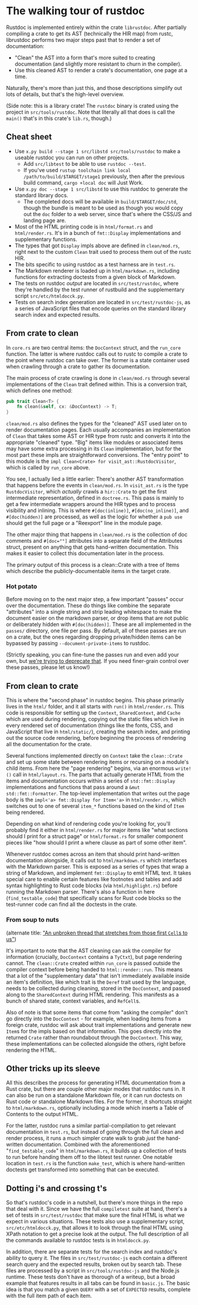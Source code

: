 # The walking tour of rustdoc

Rustdoc is implemented entirely within the crate `librustdoc`. After partially compiling a crate to
get its AST (technically the HIR map) from rustc, librustdoc performs two major steps past that to
render a set of documentation:

* "Clean" the AST into a form that's more suited to creating documentation (and slightly more
  resistant to churn in the compiler).
* Use this cleaned AST to render a crate's documentation, one page at a time.

Naturally, there's more than just this, and those descriptions simplify out lots of details, but
that's the high-level overview.

(Side note: this is a library crate! The `rustdoc` binary is crated using the project in
`src/tools/rustdoc`. Note that literally all that does is call the `main()` that's in this crate's
`lib.rs`, though.)

## Cheat sheet

* Use `x.py build --stage 1 src/libstd src/tools/rustdoc` to make a useable rustdoc you can run on
  other projects.
  * Add `src/libtest` to be able to use `rustdoc --test`.
  * If you've used `rustup toolchain link local /path/to/build/$TARGET/stage1` previously, then
    after the previous build command, `cargo +local doc` will Just Work.
* Use `x.py doc --stage 1 src/libstd` to use this rustdoc to generate the standard library docs.
  * The completed docs will be available in `build/$TARGET/doc/std`, though the bundle is meant to
    be used as though you would copy out the `doc` folder to a web server, since that's where the
    CSS/JS and landing page are.
* Most of the HTML printing code is in `html/format.rs` and `html/render.rs`. It's in a bunch of
  `fmt::Display` implementations and supplementary functions.
* The types that got `Display` impls above are defined in `clean/mod.rs`, right next to the custom
  `Clean` trait used to process them out of the rustc HIR.
* The bits specific to using rustdoc as a test harness are in `test.rs`.
* The Markdown renderer is loaded up in `html/markdown.rs`, including functions for extracting
  doctests from a given block of Markdown.
* The tests on rustdoc *output* are located in `src/test/rustdoc`, where they're handled by the test
  runner of rustbuild and the supplementary script `src/etc/htmldocck.py`.
* Tests on search index generation are located in `src/test/rustdoc-js`, as a series of JavaScript
  files that encode queries on the standard library search index and expected results.

## From crate to clean

In `core.rs` are two central items: the `DocContext` struct, and the `run_core` function. The latter
is where rustdoc calls out to rustc to compile a crate to the point where rustdoc can take over. The
former is a state container used when crawling through a crate to gather its documentation.

The main process of crate crawling is done in `clean/mod.rs` through several implementations of the
`Clean` trait defined within. This is a conversion trait, which defines one method:

```rust
pub trait Clean<T> {
    fn clean(&self, cx: &DocContext) -> T;
}
```

`clean/mod.rs` also defines the types for the "cleaned" AST used later on to render documentation
pages. Each usually accompanies an implementation of `Clean` that takes some AST or HIR type from
rustc and converts it into the appropriate "cleaned" type. "Big" items like modules or associated
items may have some extra processing in its `Clean` implementation, but for the most part these
impls are straightforward conversions. The "entry point" to this module is the `impl Clean<Crate>
for visit_ast::RustdocVisitor`, which is called by `run_core` above.

You see, I actually lied a little earlier: There's another AST transformation that happens before
the events in `clean/mod.rs`.  In `visit_ast.rs` is the type `RustdocVisitor`, which *actually*
crawls a `hir::Crate` to get the first intermediate representation, defined in `doctree.rs`. This
pass is mainly to get a few intermediate wrappers around the HIR types and to process visibility
and inlining. This is where `#[doc(inline)]`, `#[doc(no_inline)]`, and `#[doc(hidden)]` are
processed, as well as the logic for whether a `pub use` should get the full page or a "Reexport"
line in the module page.

The other major thing that happens in `clean/mod.rs` is the collection of doc comments and
`#[doc=""]` attributes into a separate field of the Attributes struct, present on anything that gets
hand-written documentation. This makes it easier to collect this documentation later in the process.

The primary output of this process is a clean::Crate with a tree of Items which describe the
publicly-documentable items in the target crate.

### Hot potato

Before moving on to the next major step, a few important "passes" occur over the documentation.
These do things like combine the separate "attributes" into a single string and strip leading
whitespace to make the document easier on the markdown parser, or drop items that are not public or
deliberately hidden with `#[doc(hidden)]`. These are all implemented in the `passes/` directory, one
file per pass. By default, all of these passes are run on a crate, but the ones regarding dropping
private/hidden items can be bypassed by passing `--document-private-items` to rustdoc.

(Strictly speaking, you can fine-tune the passes run and even add your own, but [we're trying to
deprecate that][44136]. If you need finer-grain control over these passes, please let us know!)

[44136]: https://github.com/rust-lang/rust/issues/44136

## From clean to crate

This is where the "second phase" in rustdoc begins. This phase primarily lives in the `html/`
folder, and it all starts with `run()` in `html/render.rs`. This code is responsible for setting up
the `Context`, `SharedContext`, and `Cache` which are used during rendering, copying out the static
files which live in every rendered set of documentation (things like the fonts, CSS, and JavaScript
that live in `html/static/`), creating the search index, and printing out the source code rendering,
before beginning the process of rendering all the documentation for the crate.

Several functions implemented directly on `Context` take the `clean::Crate` and set up some state
between rendering items or recursing on a module's child items. From here the "page rendering"
begins, via an enormous `write!()` call in `html/layout.rs`. The parts that actually generate HTML
from the items and documentation occurs within a series of `std::fmt::Display` implementations and
functions that pass around a `&mut std::fmt::Formatter`. The top-level implementation that writes
out the page body is the `impl<'a> fmt::Display for Item<'a>` in `html/render.rs`, which switches
out to one of several `item_*` functions based on the kind of `Item` being rendered.

Depending on what kind of rendering code you're looking for, you'll probably find it either in
`html/render.rs` for major items like "what sections should I print for a struct page" or
`html/format.rs` for smaller component pieces like "how should I print a where clause as part of
some other item".

Whenever rustdoc comes across an item that should print hand-written documentation alongside, it
calls out to `html/markdown.rs` which interfaces with the Markdown parser. This is exposed as a
series of types that wrap a string of Markdown, and implement `fmt::Display` to emit HTML text. It
takes special care to enable certain features like footnotes and tables and add syntax highlighting
to Rust code blocks (via `html/highlight.rs`) before running the Markdown parser. There's also a
function in here (`find_testable_code`) that specifically scans for Rust code blocks so the
test-runner code can find all the doctests in the crate.

### From soup to nuts

(alternate title: ["An unbroken thread that stretches from those first `Cell`s to us"][video])

[video]: https://www.youtube.com/watch?v=hOLAGYmUQV0

It's important to note that the AST cleaning can ask the compiler for information (crucially,
`DocContext` contains a `TyCtxt`), but page rendering cannot. The `clean::Crate` created within
`run_core` is passed outside the compiler context before being handed to `html::render::run`. This
means that a lot of the "supplementary data" that isn't immediately available inside an item's
definition, like which trait is the `Deref` trait used by the language, needs to be collected during
cleaning, stored in the `DocContext`, and passed along to the `SharedContext` during HTML rendering.
This manifests as a bunch of shared state, context variables, and `RefCell`s.

Also of note is that some items that come from "asking the compiler" don't go directly into the
`DocContext` - for example, when loading items from a foreign crate, rustdoc will ask about trait
implementations and generate new `Item`s for the impls based on that information. This goes directly
into the returned `Crate` rather than roundabout through the `DocContext`. This way, these
implementations can be collected alongside the others, right before rendering the HTML.

## Other tricks up its sleeve

All this describes the process for generating HTML documentation from a Rust crate, but there are
couple other major modes that rustdoc runs in. It can also be run on a standalone Markdown file, or
it can run doctests on Rust code or standalone Markdown files. For the former, it shortcuts straight
to `html/markdown.rs`, optionally including a mode which inserts a Table of Contents to the output
HTML.

For the latter, rustdoc runs a similar partial-compilation to get relevant documentation in
`test.rs`, but instead of going through the full clean and render process, it runs a much simpler
crate walk to grab *just* the hand-written documentation. Combined with the aforementioned
"`find_testable_code`" in `html/markdown.rs`, it builds up a collection of tests to run before
handing them off to the libtest test runner. One notable location in `test.rs` is the function
`make_test`, which is where hand-written doctests get transformed into something that can be
executed.

## Dotting i's and crossing t's

So that's rustdoc's code in a nutshell, but there's more things in the repo that deal with it. Since
we have the full `compiletest` suite at hand, there's a set of tests in `src/test/rustdoc` that make
sure the final HTML is what we expect in various situations. These tests also use a supplementary
script, `src/etc/htmldocck.py`, that allows it to look through the final HTML using XPath notation
to get a precise look at the output. The full description of all the commands available to rustdoc
tests is in `htmldocck.py`.

In addition, there are separate tests for the search index and rustdoc's ability to query it. The
files in `src/test/rustdoc-js` each contain a different search query and the expected results,
broken out by search tab. These files are processed by a script in `src/tools/rustdoc-js` and the
Node.js runtime. These tests don't have as thorough of a writeup, but a broad example that features
results in all tabs can be found in `basic.js`. The basic idea is that you match a given `QUERY`
with a set of `EXPECTED` results, complete with the full item path of each item.
